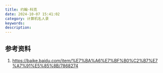 ```yaml
---
title: 约翰·科克
date: 2024-10-07 15:41:02
category: 计算机名人录
keywords:
description:
---
```




## 参考资料
1. https://baike.baidu.com/item/%E7%BA%A6%E7%BF%B0%C2%B7%E7%A7%91%E5%85%8B/7868274